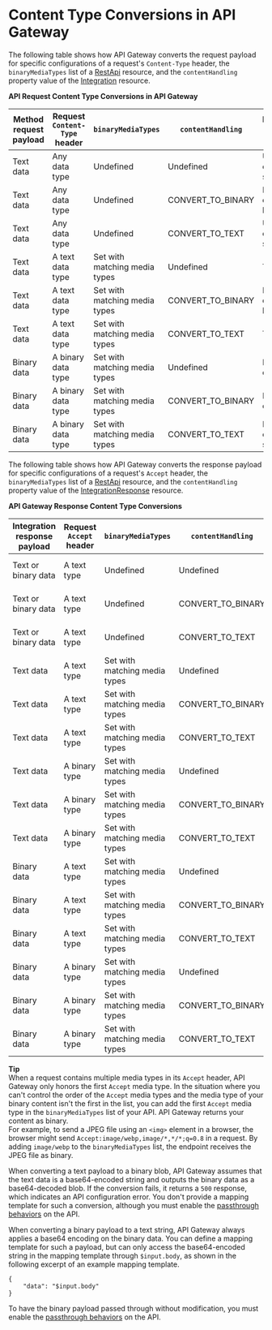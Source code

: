 # Content Type Conversions in API Gateway<a name="api-gateway-payload-encodings-workflow"></a>

The following table shows how API Gateway converts the request payload for specific configurations of a request's `Content-Type` header, the `binaryMediaTypes` list of a [RestApi](https://docs.aws.amazon.com/apigateway/api-reference/resource/rest-api/) resource, and the `contentHandling` property value of the [Integration](https://docs.aws.amazon.com/apigateway/api-reference/resource/integration/) resource\.


**API Request Content Type Conversions in API Gateway**  

| Method request payload | Request `Content-Type` header | `binaryMediaTypes` | `contentHandling` | Integration request payload | 
| --- | --- | --- | --- | --- | 
| Text data | Any data type | Undefined | Undefined | UTF8\-encoded string | 
| Text data | Any data type | Undefined | CONVERT\_TO\_BINARY | Base64\-decoded binary blob | 
| Text data | Any data type | Undefined | CONVERT\_TO\_TEXT | UTF8\-encoded string | 
| Text data | A text data type | Set with matching media types | Undefined | Text data | 
| Text data | A text data type | Set with matching media types | CONVERT\_TO\_BINARY | Base64\-decoded binary blob | 
| Text data | A text data type | Set with matching media types | CONVERT\_TO\_TEXT | Text data | 
| Binary data | A binary data type | Set with matching media types | Undefined | Binary data | 
| Binary data | A binary data type | Set with matching media types | CONVERT\_TO\_BINARY | Binary data | 
| Binary data | A binary data type | Set with matching media types | CONVERT\_TO\_TEXT | Base64\-encoded string | 

The following table shows how API Gateway converts the response payload for specific configurations of a request's `Accept` header, the `binaryMediaTypes` list of a [RestApi](https://docs.aws.amazon.com/apigateway/api-reference/resource/rest-api/) resource, and the `contentHandling` property value of the [IntegrationResponse](https://docs.aws.amazon.com/apigateway/api-reference/resource/integration-response/) resource\.


**API Gateway Response Content Type Conversions**  

| Integration response payload | Request `Accept` header | `binaryMediaTypes` | `contentHandling` | Method response payload | 
| --- | --- | --- | --- | --- | 
| Text or binary data | A text type | Undefined | Undefined | UTF8\-encoded string | 
| Text or binary data | A text type | Undefined | CONVERT\_TO\_BINARY | Base64\-decoded blob | 
| Text or binary data | A text type | Undefined | CONVERT\_TO\_TEXT | UTF8\-encoded string | 
| Text data | A text type | Set with matching media types | Undefined | Text data | 
| Text data | A text type | Set with matching media types | CONVERT\_TO\_BINARY | Base64\-decoded blob | 
| Text data | A text type | Set with matching media types | CONVERT\_TO\_TEXT | UTF8\-encoded string | 
| Text data | A binary type | Set with matching media types | Undefined | Base64\-decoded blob | 
| Text data | A binary type | Set with matching media types | CONVERT\_TO\_BINARY | Base64\-decoded blob | 
| Text data | A binary type | Set with matching media types | CONVERT\_TO\_TEXT | UTF8\-encoded string | 
| Binary data | A text type | Set with matching media types | Undefined | Base64\-encoded string | 
| Binary data | A text type | Set with matching media types | CONVERT\_TO\_BINARY | Binary data | 
| Binary data | A text type | Set with matching media types | CONVERT\_TO\_TEXT | Base64\-encoded string | 
| Binary data | A binary type | Set with matching media types | Undefined | Binary data | 
| Binary data | A binary type | Set with matching media types | CONVERT\_TO\_BINARY | Binary data | 
| Binary data | A binary type | Set with matching media types | CONVERT\_TO\_TEXT | Base64\-encoded string | 

**Tip**  
 When a request contains multiple media types in its `Accept` header, API Gateway only honors the first `Accept` media type\. In the situation where you can't control the order of the `Accept` media types and the media type of your binary content isn't the first in the list, you can add the first `Accept` media type in the `binaryMediaTypes` list of your API\. API Gateway returns your content as binary\.   
For example, to send a JPEG file using an `<img>` element in a browser, the browser might send `Accept:image/webp,image/*,*/*;q=0.8` in a request\. By adding `image/webp` to the `binaryMediaTypes` list, the endpoint receives the JPEG file as binary\. 

When converting a text payload to a binary blob, API Gateway assumes that the text data is a base64\-encoded string and outputs the binary data as a base64\-decoded blob\. If the conversion fails, it returns a `500` response, which indicates an API configuration error\. You don't provide a mapping template for such a conversion, although you must enable the [passthrough behaviors](integration-passthrough-behaviors.md) on the API\.

When converting a binary payload to a text string, API Gateway always applies a base64 encoding on the binary data\. You can define a mapping template for such a payload, but can only access the base64\-encoded string in the mapping template through `$input.body`, as shown in the following excerpt of an example mapping template\. 

```
{   
    "data": "$input.body"
}
```

To have the binary payload passed through without modification, you must enable the [passthrough behaviors](integration-passthrough-behaviors.md) on the API\. 